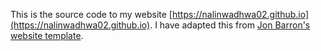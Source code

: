This is the source code to my website [https://nalinwadhwa02.github.io](https://nalinwadhwa02.github.io). I have adapted this from [Jon Barron's website template](https://github.com/jonbarron/website).
